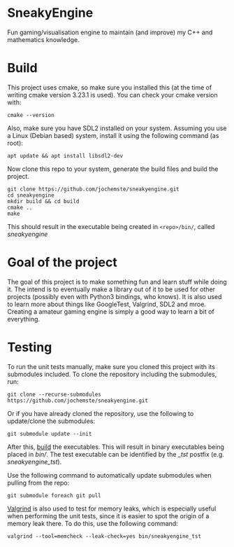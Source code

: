 # SneakyEngine

Fun gaming/visualisation engine to maintain (and improve) my C++ and mathematics knowledge.

# Build
This project uses cmake, so make sure you installed this (at the time of writing cmake version 3.23.1 is used).
You can check your cmake version with:
```
cmake --version
```

Also, make sure you have SDL2 installed on your system. Assuming you use a Linux (Debian based) system, install it using the following command (as root):
```
apt update && apt install libsdl2-dev
```

Now clone this repo to your system, generate the build files and build the project.
```
git clone https://github.com/jochemste/sneakyengine.git
cd sneakyengine
mkdir build && cd build
cmake ..
make
```

This should result in the executable being created in ```<repo>/bin/```, called *sneakyengine*

# Goal of the project
The goal of this project is to make something fun and learn stuff while doing it. The intend is to eventually make a library out of it to be used for other projects (possibly even with Python3 bindings, who knows). It is also used to learn more about things like GoogleTest, Valgrind, SDL2 and mroe. Creating a amateur gaming engine is simply a good way to learn a bit of everything.

# Testing
To run the unit tests manually, make sure you cloned this project with its submodules included. To clone the repository including the submodules, run:

```
git clone --recurse-submodules https://github.com/jochemste/sneakyengine.git
```

Or if you have already cloned the repository, use the following to update/clone the submodules:

```
git submodule update --init
```

After this, [build](#build) the executables. This will result in binary executables being placed in _bin/_. The test executable can be identified by the _\_tst_ postfix (e.g. _sneakyengine\_tst_).

Use the following command to automatically update submodules when pulling from the repo:

```
git submodule foreach git pull
```

[Valgrind](https://valgrind.org/) is also used to test for memory leaks, which is especially useful when performing the unit tests, since it is easier to spot the origin of a memory leak there. To do this, use the following command:

```
valgrind --tool=memcheck --leak-check=yes bin/sneakyengine_tst
```

